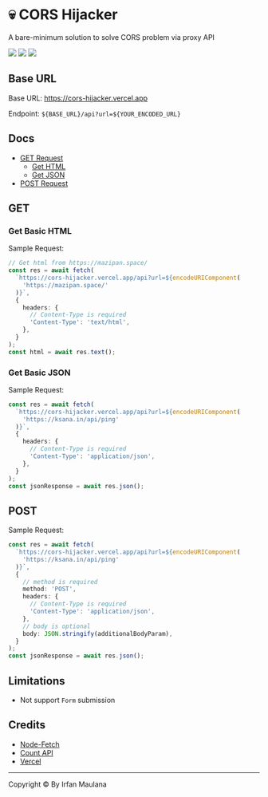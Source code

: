 # 💀 CORS Hijacker

A bare-minimum solution to solve CORS problem via proxy API

![](https://img.shields.io/badge/PRs-welcome-brightgreen.svg) ![](https://img.shields.io/website-up-down-brightgreen-red/https/cors-hijacker.vercel.app.svg) ![](https://img.shields.io/endpoint?url=https%3A%2F%2Fcors-hijacker.vercel.app%2Fapi%2Fbadge)

## Base URL

Base URL: https://cors-hijacker.vercel.app

Endpoint: `${BASE_URL}/api?url=${YOUR_ENCODED_URL}`

## Docs

- [GET Request](#get)
  - [Get HTML](#get-basic-html)
  - [Get JSON](#get-basic-json)
- [POST Request](#post)


## GET

### Get Basic HTML

Sample Request:

```ts
// Get html from https://mazipan.space/
const res = await fetch(
  `https://cors-hijacker.vercel.app/api?url=${encodeURIComponent(
    'https://mazipan.space/'
  )}`,
  {
    headers: {
      // Content-Type is required
      'Content-Type': 'text/html',
    },
  }
);
const html = await res.text();
```

### Get Basic JSON

Sample Request:

```ts
const res = await fetch(
  `https://cors-hijacker.vercel.app/api?url=${encodeURIComponent(
    'https://ksana.in/api/ping'
  )}`,
  {
    headers: {
      // Content-Type is required
      'Content-Type': 'application/json',
    },
  }
);
const jsonResponse = await res.json();
```

## POST

Sample Request:

```ts
const res = await fetch(
  `https://cors-hijacker.vercel.app/api?url=${encodeURIComponent(
    'https://ksana.in/api/ping'
  )}`,
  {
    // method is required
    method: 'POST',
    headers: {
      // Content-Type is required
      'Content-Type': 'application/json',
    },
    // body is optional
    body: JSON.stringify(additionalBodyParam),
  }
);
const jsonResponse = await res.json();
```
## Limitations

- Not support `Form` submission

## Credits

- [Node-Fetch](https://github.com/node-fetch/node-fetch)
- [Count API](https://countapi.xyz/)
- [Vercel](https://vercel.com/)

---

Copyright © By Irfan Maulana
